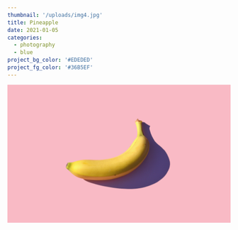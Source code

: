 ```yaml
---
thumbnail: '/uploads/img4.jpg'
title: Pineapple
date: 2021-01-05
categories:
  - photography
  - blue
project_bg_color: '#EDEDED'
project_fg_color: '#36B5EF'
---
```


![](/uploads/img4.jpg)
